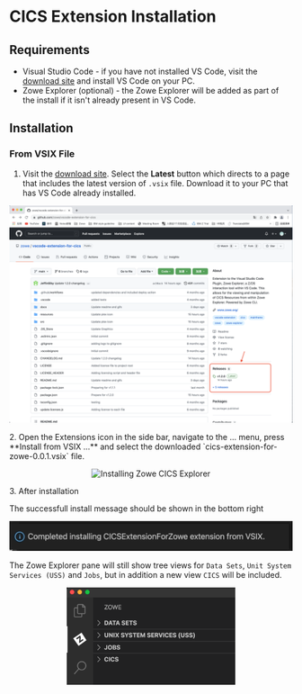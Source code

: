 # CICS Extension Installation

## Requirements

- Visual Studio Code - if you have not installed VS Code, visit the [download site](https://code.visualstudio.com/download) and install VS Code on your PC.
- Zowe Explorer (optional) - the Zowe Explorer will be added as part of the install if it isn't already present in VS Code.

## Installation

### From VSIX File

1. Visit the [download site](https://github.com/zowe/vscode-extension-for-cics). Select the **Latest** button which directs to a page that includes the latest version of `.vsix` file. Download it to your PC that has VS Code already installed.

<p align="center">
<img src="../images/ze-cics/cics-latest-vsix.png" alt="Installing Zowe CICS Explorer" width="700px"/>
</p>
2. Open the Extensions icon in the side bar, navigate to the ... menu, press **Install from VSIX ...** and select the downloaded `cics-extension-for-zowe-0.0.1.vsix` file.

<p align="center">
<img src="../images/ze-cics/zowe-cics-explorer-install.gif" alt="Installing Zowe CICS Explorer" width="700px"/>
</p>
3. After installation

The successfull install message should be shown in the bottom right

<p align="center">
<img src="../images/ze-cics/info-message-install-completed.png" alt="Zowe CICS Explorer install completed" width="550px"/>
</p>

The Zowe Explorer pane will still show tree views for `Data Sets`, `Unit System Services (USS)` and `Jobs`, but in addition a new view `CICS` will be included.

<p align="center">
<img src="../images/ze-cics/cics-tree-in-zowe-pane.png" alt="CICS tree in Zowe pane" width="300px"/>
</p>
